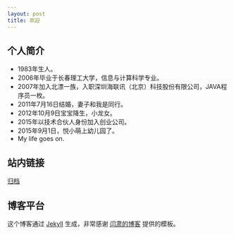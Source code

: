 ```yaml
---
layout: post
title: 欢迎
---
```


## 个人简介

- 1983年生人。
- 2006年毕业于长春理工大学，信息与计算科学专业。
- 2007年加入北漂一族，入职深圳海联讯（北京）科技股份有限公司，JAVA程序员一枚。
- 2011年7月16日结婚，妻子和我是同行。
- 2012年10月9日宝宝降生，小龙女。
- 2015年以技术合伙人身份加入创业公司。
- 2015年9月1日，悦小萌上幼儿园了。
- My life goes on.

## 站内链接

<a href="/pages/archive.html">归档</a>

## 博客平台

这个博客通过 <a href="http://jekyllrb.com/" target="_blank">Jekyll</a> 生成，非常感谢 <a href="http://yansu.org" target="_blank">闫肃的博客</a> 提供的模板。
